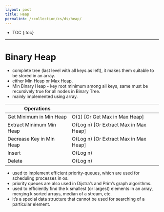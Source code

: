 ```yaml
---
layout: post
title: Heap
permalink: /:collection/cs/ds/heap/
---
```


- TOC
{:toc}

---

# Binary Heap
- complete tree (last level with all keys as left), it makes them suitable to be stored in an array.
- either Min Heap or Max Heap. 
- Min Binary Heap - key root minimum among all keys, same must be recursively true for all nodes in Binary Tree.
- mainly implemented using array.

|Operations||
|---|---|
|Get Minimum in Min Heap |O(1)     [Or Get Max in Max Heap]
|Extract Minimum Min Heap|O(Log n) [Or Extract Max in Max Heap]
|Decrease Key in Min Heap|O(Log n) [Or Extract Max in Max Heap]
|Insert                  |O(Log n) 
|Delete                  |O(Log n)

- used to implement efficient priority-queues, which are used for scheduling processes in os.
- priority queues are also used in Dijstra’s and Prim’s graph algorithms.
- used to efficiently find the k smallest (or largest) elements in an array, merging k sorted arrays, median of a stream, etc.
- it’s a special data structure that cannot be used for searching of a particular element.
